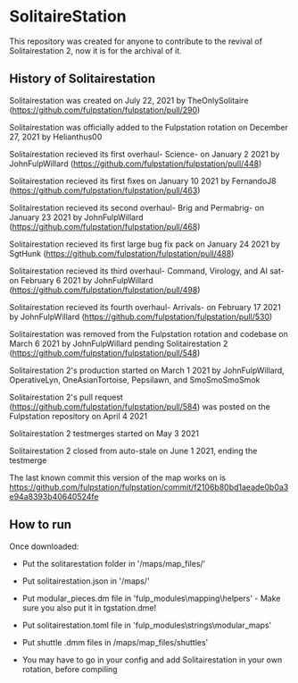 # SolitaireStation

This repository was created for anyone to contribute to the revival of Solitairestation 2, now it is for the archival of it.

## History of Solitairestation

Solitairestation was created on July 22, 2021 by TheOnlySolitaire (https://github.com/fulpstation/fulpstation/pull/290)

Solitairestation was officially added to the Fulpstation rotation on December 27, 2021 by Helianthus00

Solitairestation recieved its first overhaul- Science- on January 2 2021 by JohnFulpWillard (https://github.com/fulpstation/fulpstation/pull/448)

Solitairestation recieved its first fixes on January 10 2021 by FernandoJ8 (https://github.com/fulpstation/fulpstation/pull/463)

Solitairestation recieved its second overhaul- Brig and Permabrig- on January 23 2021 by JohnFulpWillard (https://github.com/fulpstation/fulpstation/pull/468)

Solitairestation recieved its first large bug fix pack on January 24 2021 by SgtHunk (https://github.com/fulpstation/fulpstation/pull/488)

Solitairestation recieved its third overhaul- Command, Virology, and AI sat- on February 6 2021 by JohnFulpWillard (https://github.com/fulpstation/fulpstation/pull/498)

Solitairestation recieved its fourth overhaul- Arrivals- on February 17 2021 by JohnFulpWillard (https://github.com/fulpstation/fulpstation/pull/530)

Solitairestation was removed from the Fulpstation rotation and codebase on March 6 2021 by JohnFulpWillard pending Solitairestation 2 (https://github.com/fulpstation/fulpstation/pull/548)

Solitairestation 2's production started on March 1 2021 by JohnFulpWillard, OperativeLyn, OneAsianTortoise, Pepsilawn, and SmoSmoSmoSmok

Solitairestation 2's pull request (https://github.com/fulpstation/fulpstation/pull/584) was posted on the Fulpstation repository on April 4 2021

Solitairestation 2 testmerges started on May 3 2021

Solitairestation 2 closed from auto-stale on June 1 2021, ending the testmerge

The last known commit this version of the map works on is https://github.com/fulpstation/fulpstation/commit/f2106b80bd1aeade0b0a3e94a8393b40640524fe

## How to run

Once downloaded:

- Put the solitarestation folder in '/maps/map_files/'

- Put solitairestation.json in '/maps/'

- Put modular_pieces.dm file in 'fulp_modules\mapping\helpers\' - Make sure you also put it in tgstation.dme!

- Put solitairestation.toml file in 'fulp_modules\strings\modular_maps\'

- Put shuttle .dmm files in /maps/map_files/shuttles'

- You may have to go in your config and add Solitairestation in your own rotation, before compiling

